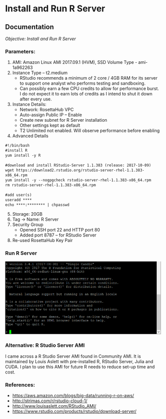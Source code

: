 # Install and Run R Server
## Documentation

*Objective: Install and Run R Server*

### Parameters:
1.	AMI: Amazon Linux AMI 2017.09.1 (HVM), SSD Volume Type - ami-1a962263
2.	Instance Type – t2.medium
    - RStudio recommends a minimum of 2 core / 4GB RAM for its server to support one analyst who performs testing and sandboxing.
    - Can possibly earn a few CPU credits to allow for performance burst. I do not expect it to earn lots of credits as I intend to shut it down after every use.
3.	Instance Details:
    - Network: RosettaHub VPC
    - Auto-assign Public IP – Enable
    - Create new subnet for R Server installation
    - Other settings kept as default
    - T2 Unlimited not enabled. Will observe performance before enabling
4.	 Advanced Details
```
#!/bin/bash
#install R
yum install -y R

#download and install RStudio-Server 1.1.383 (release: 2017-10-09)
wget https://download2.rstudio.org/rstudio-server-rhel-1.1.383-x86_64.rpm
yum install -y --nogpgcheck rstudio-server-rhel-1.1.383-x86_64.rpm
rm rstudio-server-rhel-1.1.383-x86_64.rpm

#add user(s)
useradd ****
echo ****:******** | chpasswd

```
5.	Storage: 20GB
6.	Tag -> Name: R Server
7.	Security Group
    - Opened SSH port 22 and HTTP port 80
    - Added port 8787 – for RStudio Server
8.	Re-used RosettaHub Key Pair

### Run R Server

![Run R Server](Installing%20R%20Server/Run%20R%20Server.png)

### Alternative: R Studio Server AMI
I came across a R Studio Server AMI found in Community AMI. It is maintained by Louis Aslett with pre-installed R, RStudio Server, Julia and CUDA. I plan to use this AMI for future R needs to reduce set-up time and cost.

### References:
- https://aws.amazon.com/blogs/big-data/running-r-on-aws/
- http://strimas.com/r/rstudio-cloud-1/
- http://www.louisaslett.com/RStudio_AMI/
- https://www.rstudio.com/products/rstudio/download-server/


